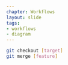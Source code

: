 ```yaml
---
chapter: Workflows
layout: slide
tags:
- workflows
- diagram
---
```


```bash
git checkout [target]
git merge [feature]
```

